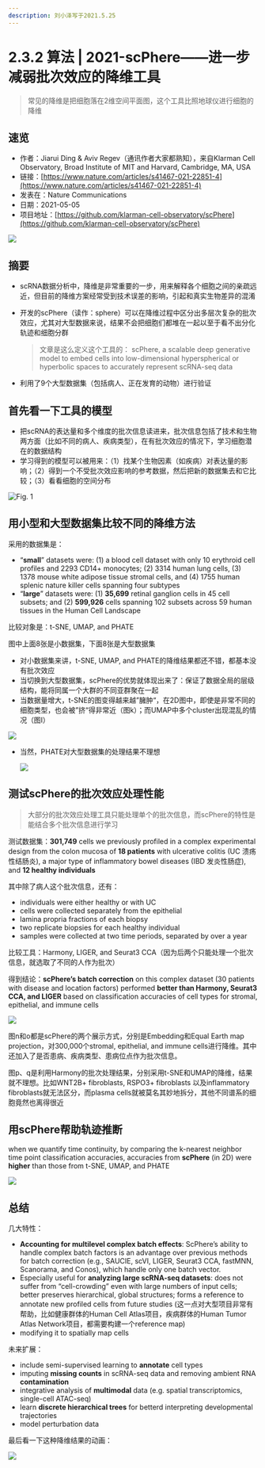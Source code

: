 ```yaml
---
description: 刘小泽写于2021.5.25
---
```


# 2.3.2 算法 \| 2021-scPhere——进一步减弱批次效应的降维工具

> 常见的降维是把细胞落在2维空间平面图，这个工具比照地球仪进行细胞的降维

## 速览

* 作者：Jiarui Ding & Aviv Regev（通讯作者大家都熟知），来自Klarman Cell Observatory, Broad Institute of MIT and Harvard, Cambridge, MA, USA
* 链接：[https://www.nature.com/articles/s41467-021-22851-4](https://www.nature.com/articles/s41467-021-22851-4)
* 发表在：Nature Communications 
* 日期：2021-05-05
* 项目地址：[https://github.com/klarman-cell-observatory/scPhere](https://github.com/klarman-cell-observatory/scPhere)

![](https://jieandze1314-1255603621.cos.ap-guangzhou.myqcloud.com/blog/2021-05-25-023115.png)

## 摘要

* scRNA数据分析中，降维是非常重要的一步，用来解释各个细胞之间的亲疏远近，但目前的降维方案经常受到技术误差的影响，引起和真实生物差异的混淆
* 开发的scPhere（读作：sphere）可以在降维过程中区分出多层次复杂的批次效应，尤其对大型数据来说，结果不会把细胞们都堆在一起以至于看不出分化轨迹和细胞分群

  > 文章是这么定义这个工具的： scPhere, a scalable deep generative model to embed cells into low-dimensional hyperspherical or hyperbolic spaces to accurately represent scRNA-seq data

* 利用了9个大型数据集（包括病人、正在发育的动物）进行验证

## 首先看一下工具的模型

* 把scRNA的表达量和多个维度的批次信息读进来，批次信息包括了技术和生物两方面（比如不同的病人、疾病类型），在有批次效应的情况下，学习细胞潜在的数据结构
* 学习得到的模型可以被用来：（1）找某个生物因素（如疾病）对表达量的影响；（2）得到一个不受批次效应影响的参考数据，然后把新的数据集去和它比较；（3）看看细胞的空间分布

![Fig. 1](https://jieandze1314-1255603621.cos.ap-guangzhou.myqcloud.com/blog/2021-05-25-023928.png)

## 用小型和大型数据集比较不同的降维方法

采用的数据集是：

* “**small**” datasets were: \(1\) a blood cell dataset with only 10 erythroid cell profiles and 2293 CD14+ monocytes; \(2\) 3314 human lung cells, \(3\) 1378 mouse white adipose tissue stromal cells, and \(4\) 1755 human splenic nature killer cells spanning four subtypes
* “**large**” datasets were: \(1\) **35,699** retinal ganglion cells in 45 cell subsets; and \(2\) **599,926** cells spanning 102 subsets across 59 human tissues in the Human Cell Landscape

比较对象是：t-SNE, UMAP, and PHATE

图中上面8张是小数据集，下面8张是大型数据集

* 对小数据集来讲，t-SNE, UMAP, and PHATE的降维结果都还不错，都基本没有批次效应
* 当切换到大型数据集，scPhere的优势就体现出来了：保证了数据全局的层级结构，能将同属一个大群的不同亚群聚在一起
* 当数据量增大，t-SNE的图变得越来越”臃肿“，在2D图中，即使是非常不同的细胞类型，也会被”挤“得非常近（图k）；而UMAP中多个cluster出现混乱的情况（图I）

![](https://jieandze1314-1255603621.cos.ap-guangzhou.myqcloud.com/blog/2021-05-25-030909.png)

* 当然，PHATE对大型数据集的处理结果不理想

  ![](https://jieandze1314-1255603621.cos.ap-guangzhou.myqcloud.com/blog/2021-05-25-032926.png)

## 测试scPhere的批次效应处理性能

> 大部分的批次效应处理工具只能处理单个的批次信息，而scPhere的特性是能结合多个批次信息进行学习

测试数据集：**301,749** cells we previously profiled in a complex experimental design from the colon mucosa of **18 patients** with ulcerative colitis \(UC 溃疡性结肠炎\), a major type of inflammatory bowel diseases \(IBD 发炎性肠症\), and **12 healthy individuals**

其中除了病人这个批次信息，还有：

* individuals were either healthy or with UC
* cells were collected separately from the epithelial 
* lamina propria fractions of each biopsy
* two replicate biopsies for each healthy individual 
* samples were collected at two time periods, separated by over a year

比较工具：Harmony, LIGER, and Seurat3 CCA（因为后两个只能处理一个批次信息，就选取了不同的人作为批次）

得到结论：**scPhere’s batch correction** on this complex dataset \(30 patients with disease and location factors\) performed **better than Harmony, Seurat3 CCA, and LIGER** based on classification accuracies of cell types for stromal, epithelial, and immune cells

![](https://jieandze1314-1255603621.cos.ap-guangzhou.myqcloud.com/blog/2021-05-25-043453.png)

图n和o都是scPhere的两个展示方式，分别是Embedding和Equal Earth map projection，对300,000个stromal, epithelial, and immune cells进行降维。其中还加入了是否患病、疾病类型、患病位点作为批次信息。

图p、q是利用Harmony的批次处理结果，分别采用t-SNE和UMAP的降维，结果就不理想。比如WNT2B+ fibroblasts, RSPO3+ fibroblasts 以及inflammatory fibroblasts就无法区分，而plasma cells就被莫名其妙地拆分，其他不同谱系的细胞竟然也离得很近

## 用scPhere帮助轨迹推断

when we quantify time continuity, by comparing the k-nearest neighbor time point classification accuracies, accuracies from **scPhere** \(in 2D\) were **higher** than those from t-SNE, UMAP, and PHATE

![](https://jieandze1314-1255603621.cos.ap-guangzhou.myqcloud.com/blog/2021-05-25-052222.png)

## 总结

几大特性：

* **Accounting for multilevel complex batch effects**: ScPhere’s ability to handle complex batch factors is an advantage over previous methods for batch correction \(e.g., SAUCIE, scVI, LIGER, Seurat3 CCA, fastMNN, Scanorama, and Conos\), which handle only one batch vector.
* Especially useful for **analyzing large scRNA-seq datasets**: does not suffer from “cell-crowding” even with large numbers of input cells; better preserves hierarchical, global structures;  forms a reference to annotate new profiled cells from future studies \(这一点对大型项目非常有帮助，比如健康群体的Human Cell Atlas项目，疾病群体的Human Tumor Atlas Network项目，都需要构建一个reference map\)
* modifying it to spatially map cells

未来扩展：

* include semi-supervised learning to **annotate** cell types
* imputing **missing counts** in scRNA-seq data and removing ambient RNA **contamination**
* integrative analysis of **multimodal** data \(e.g. spatial transcriptomics, single-cell ATAC-seq\)
* learn **discrete hierarchical trees** for betterd interpreting developmental trajectories
* model perturbation data

最后看一下这种降维结果的动画：

![](https://jieandze1314-1255603621.cos.ap-guangzhou.myqcloud.com/blog/2021-05-25-053726.gif)

